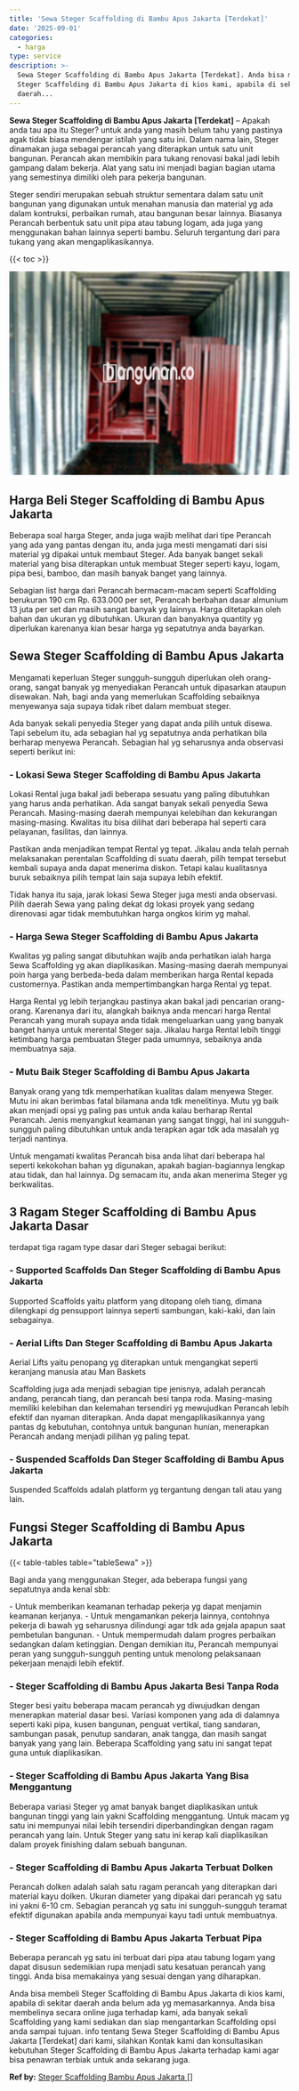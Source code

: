 ```yaml
---
title: 'Sewa Steger Scaffolding di Bambu Apus Jakarta [Terdekat]'
date: '2025-09-01'
categories:
  - harga
type: service
description: >-
  Sewa Steger Scaffolding di Bambu Apus Jakarta [Terdekat]. Anda bisa membeli
  Steger Scaffolding di Bambu Apus Jakarta di kios kami, apabila di sekitar
  daerah...
---
```


**Sewa Steger Scaffolding di Bambu Apus Jakarta \[Terdekat\]** – Apakah anda tau apa itu Steger? untuk anda yang masih belum tahu yang pastinya agak tidak biasa mendengar istilah yang satu ini. Dalam nama lain, Steger dinamakan juga sebagai perancah yang diterapkan untuk satu unit bangunan. Perancah akan membikin para tukang renovasi bakal jadi lebih gampang dalam bekerja. Alat yang satu ini menjadi bagian bagian utama yang semestinya dimiliki oleh para pekerja bangunan.

Steger sendiri merupakan sebuah struktur sementara dalam satu unit bangunan yang digunakan untuk menahan manusia dan material yg ada dalam kontruksi, perbaikan rumah, atau bangunan besar lainnya. Biasanya Perancah berbentuk satu unit pipa atau tabung logam, ada juga yang menggunakan bahan lainnya seperti bambu. Seluruh tergantung dari para tukang yang akan mengaplikasikannya.

{{< toc >}}

![Sewa Steger Scaffolding di Bambu Apus Jakarta [Terdekat]](/images/sewa-scaffolding-steger-15.png)

## Harga Beli Steger Scaffolding di Bambu Apus Jakarta

Beberapa soal harga Steger, anda juga wajib melihat dari tipe Perancah yang ada yang pantas dengan itu, anda juga mesti mengamati dari sisi material yg dipakai untuk membaut Steger. Ada banyak banget sekali material yang bisa diterapkan untuk membuat Steger seperti kayu, logam, pipa besi, bamboo, dan masih banyak banget yang lainnya.

Sebagian list harga dari Perancah bermacam-macam seperti Scaffolding berukuran 190 cm Rp. 633.000 per set, Perancah berbahan dasar almunium 13 juta per set dan masih sangat banyak yg lainnya. Harga ditetapkan oleh bahan dan ukuran yg dibutuhkan. Ukuran dan banyaknya quantity yg diperlukan karenanya kian besar harga yg sepatutnya anda bayarkan.

## Sewa Steger Scaffolding di Bambu Apus Jakarta

Mengamati keperluan Steger sungguh-sungguh diperlukan oleh orang-orang, sangat banyak yg menyediakan Perancah untuk dipasarkan ataupun disewakan. Nah, bagi anda yang memerlukan Scaffolding sebaiknya menyewanya saja supaya tidak ribet dalam membuat steger.

Ada banyak sekali penyedia Steger yang dapat anda pilih untuk disewa. Tapi sebelum itu, ada sebagian hal yg sepatutnya anda perhatikan bila berharap menyewa Perancah. Sebagian hal yg seharusnya anda observasi seperti berikut ini:

### \- Lokasi Sewa Steger Scaffolding di Bambu Apus Jakarta

Lokasi Rental juga bakal jadi beberapa sesuatu yang paling dibutuhkan yang harus anda perhatikan. Ada sangat banyak sekali penyedia Sewa Perancah. Masing-masing daerah mempunyai kelebihan dan kekurangan masing-masing. Kwalitas itu bisa dilihat dari beberapa hal seperti cara pelayanan, fasilitas, dan lainnya.

Pastikan anda menjadikan tempat Rental yg tepat. Jikalau anda telah pernah melaksanakan perentalan Scaffolding di suatu daerah, pilih tempat tersebut kembali supaya anda dapat menerima diskon. Tetapi kalau kualitasnya buruk sebaiknya pilih tempat lain saja supaya lebih efektif.

Tidak hanya itu saja, jarak lokasi Sewa Steger juga mesti anda observasi. Pilih daerah Sewa yang paling dekat dg lokasi proyek yang sedang direnovasi agar tidak membutuhkan harga ongkos kirim yg mahal.

### \- Harga Sewa Steger Scaffolding di Bambu Apus Jakarta

Kwalitas yg paling sangat dibutuhkan wajib anda perhatikan ialah harga Sewa Scaffolding yg akan diaplikasikan. Masing-masing daerah mempunyai poin harga yang berbeda-beda dalam memberikan harga Rental kepada customernya. Pastikan anda mempertimbangkan harga Rental yg tepat.

Harga Rental yg lebih terjangkau pastinya akan bakal jadi pencarian orang-orang. Karenanya dari itu, alangkah baiknya anda mencari harga Rental Perancah yang murah supaya anda tidak mengeluarkan uang yang banyak banget hanya untuk merental Steger saja. Jikalau harga Rental lebih tinggi ketimbang harga pembuatan Steger pada umumnya, sebaiknya anda membuatnya saja.

### \- Mutu Baik Steger Scaffolding di Bambu Apus Jakarta

Banyak orang yang tdk memperhatikan kualitas dalam menyewa Steger. Mutu ini akan berimbas fatal bilamana anda tdk menelitinya. Mutu yg baik akan menjadi opsi yg paling pas untuk anda kalau berharap Rental Perancah. Jenis menyangkut keamanan yang sangat tinggi, hal ini sungguh-sungguh paling dibutuhkan untuk anda terapkan agar tdk ada masalah yg terjadi nantinya.

Untuk mengamati kwalitas Perancah bisa anda lihat dari beberapa hal seperti kekokohan bahan yg digunakan, apakah bagian-bagiannya lengkap atau tidak, dan hal lainnya. Dg semacam itu, anda akan menerima Steger yg berkwalitas.

## 3 Ragam Steger Scaffolding di Bambu Apus Jakarta Dasar

terdapat tiga ragam type dasar dari Steger sebagai berikut:

### \- Supported Scaffolds Dan Steger Scaffolding di Bambu Apus Jakarta

Supported Scaffolds yaitu platform yang ditopang oleh tiang, dimana dilengkapi dg pensupport lainnya seperti sambungan, kaki-kaki, dan lain sebagainya.

### \- Aerial Lifts Dan Steger Scaffolding di Bambu Apus Jakarta

Aerial Lifts yaitu penopang yg diterapkan untuk mengangkat seperti keranjang manusia atau Man Baskets

Scaffolding juga ada menjadi sebagian tipe jenisnya, adalah perancah andang, perancah tiang, dan perancah besi tanpa roda. Masing-masing memiliki kelebihan dan kelemahan tersendiri yg mewujudkan Perancah lebih efektif dan nyaman diterapkan. Anda dapat mengaplikasikannya yang pantas dg kebutuhan, contohnya untuk bangunan hunian, menerapkan Perancah andang menjadi pilihan yg paling tepat.

### \- Suspended Scaffolds Dan Steger Scaffolding di Bambu Apus Jakarta

Suspended Scaffolds adalah platform yg tergantung dengan tali atau yang lain.

## Fungsi Steger Scaffolding di Bambu Apus Jakarta

{{< table-tables table="tableSewa" >}}

Bagi anda yang menggunakan Steger, ada beberapa fungsi yang sepatutnya anda kenal sbb:

\- Untuk memberikan keamanan terhadap pekerja yg dapat menjamin keamanan kerjanya. - Untuk mengamankan pekerja lainnya, contohnya pekerja di bawah yg seharusnya dilindungi agar tdk ada gejala apapun saat pembetulan bangunan. - Untuk mempermudah dalam progres perbaikan sedangkan dalam ketinggian. Dengan demikian itu, Perancah mempunyai peran yang sungguh-sungguh penting untuk menolong pelaksanaan pekerjaan menajdi lebih efektif.

### \- Steger Scaffolding di Bambu Apus Jakarta Besi Tanpa Roda

Steger besi yaitu beberapa macam perancah yg diwujudkan dengan menerapkan material dasar besi. Variasi komponen yang ada di dalamnya seperti kaki pipa, kusen bangunan, penguat vertikal, tiang sandaran, sambungan pasak, penutup sandaran, anak tangga, dan masih sangat banyak yang yang lain. Beberapa Scaffolding yang satu ini sangat tepat guna untuk diaplikasikan.

### \- Steger Scaffolding di Bambu Apus Jakarta Yang Bisa Menggantung

Beberapa variasi Steger yg amat banyak banget diaplikasikan untuk bangunan tinggi yang lain yakni Scaffolding menggantung. Untuk macam yg satu ini mempunyai nilai lebih tersendiri diperbandingkan dengan ragam perancah yang lain. Untuk Steger yang satu ini kerap kali diaplikasikan dalam proyek finishing dalam sebuah bangunan.

### \- Steger Scaffolding di Bambu Apus Jakarta Terbuat Dolken

Perancah dolken adalah salah satu ragam perancah yang diterapkan dari material kayu dolken. Ukuran diameter yang dipakai dari perancah yg satu ini yakni 6-10 cm. Sebagian perancah yg satu ini sungguh-sungguh teramat efektif digunakan apabila anda mempunyai kayu tadi untuk membuatnya.

### \- Steger Scaffolding di Bambu Apus Jakarta Terbuat Pipa

Beberapa perancah yg satu ini terbuat dari pipa atau tabung logam yang dapat disusun sedemikian rupa menjadi satu kesatuan perancah yang tinggi. Anda bisa memakainya yang sesuai dengan yang diharapkan.

Anda bisa membeli Steger Scaffolding di Bambu Apus Jakarta di kios kami, apabila di sekitar daerah anda belum ada yg memasarkannya. Anda bisa membelinya secara online juga terhadap kami, ada banyak sekali Scaffolding yang kami sediakan dan siap mengantarkan Scaffolding opsi anda sampai tujuan. info tentang Sewa Steger Scaffolding di Bambu Apus Jakarta \[Terdekat\] dari kami, silahkan Kontak kami dan konsultasikan kebutuhan Steger Scaffolding di Bambu Apus Jakarta terhadap kami agar bisa penawran terbiak untuk anda sekarang juga.

**Ref by:** [Steger Scaffolding Bambu Apus Jakarta []](https://id.wikipedia.org/wiki/Steger)
